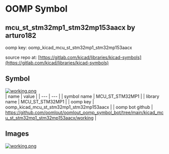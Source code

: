 # OOMP Symbol  
## mcu_st_stm32mp1_stm32mp153aacx  by arturo182  
  
oomp key: oomp_kicad_mcu_st_stm32mp1_stm32mp153aacx  
  
source repo at: [https://gitlab.com/kicad/libraries/kicad-symbols](https://gitlab.com/kicad/libraries/kicad-symbols)  
## Symbol  
  
[![working.png](working_600.png)](working.png)  
| name | value | 
| --- | --- | 
| symbol name | MCU_ST_STM32MP1 | 
| library name | MCU_ST_STM32MP1 | 
| oomp key | oomp_kicad_mcu_st_stm32mp1_stm32mp153aacx | 
| oomp bot github | https://github.com/oomlout/oomlout_oomp_symbol_bot/tree/main/kicad_mcu_st_stm32mp1_stm32mp153aacx/working | 
## Images  
  
[![working.png](working_140.png)](working.png)  
